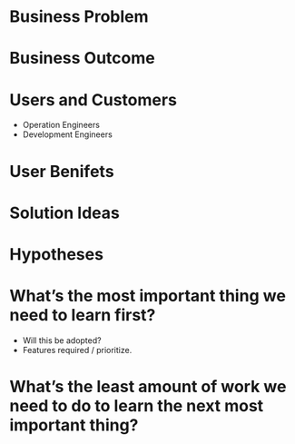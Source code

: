 # Business Problem
# Business Outcome
# Users and Customers

 - Operation Engineers
 - Development Engineers

# User Benifets
# Solution Ideas
# Hypotheses
# What’s the most important thing we need to learn first?
 - Will this be adopted?
 - Features required / prioritize.

# What’s the least amount of work we need to do to learn the next most important thing?

<!--stackedit_data:
eyJoaXN0b3J5IjpbLTE1NDA4MTcyMTksLTE1MjU3MjMwMTFdfQ
==
-->